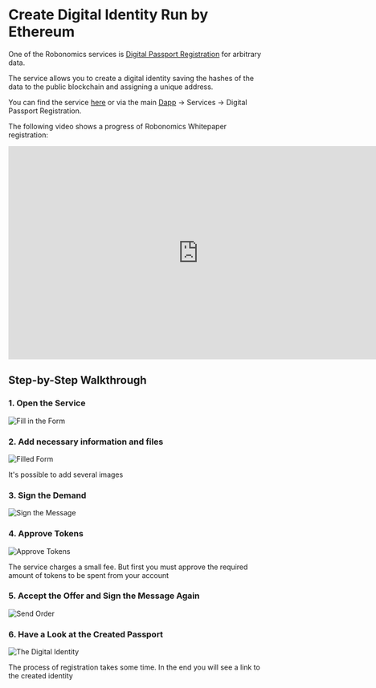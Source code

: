 # Create Digital Identity Run by Ethereum

One of the Robonomics services is [Digital Passport Registration](https://dapp.robonomics.network/#/passport/) for arbitrary data.

The service allows you to create a digital identity saving the hashes of the data to the public blockchain and assigning a unique address.

You can find the service [here](https://dapp.robonomics.network/#/passport/) or via the main [Dapp](https://dapp.robonomics.network/) -> Services -> Digital Passport Registration.

The following video shows a progress of Robonomics Whitepaper registration:

<iframe width="756" height="425" src="https://www.youtube.com/embed/E8R6VbZvf9w" frameborder="0" allow="accelerometer; autoplay; encrypted-media; gyroscope; picture-in-picture" allowfullscreen></iframe>

## Step-by-Step Walkthrough

### 1. Open the Service

![Fill in the Form](../img/cases_digital_passport/digital1.png "Fill in the Form")

### 2. Add necessary information and files

![Filled Form](../img/cases_digital_passport/digital2.png "Filled Form")

It's possible to add several images

### 3. Sign the Demand

<img src="../../img/cases_digital_passport/digital3.png" class="center" alt="Sign the Message">

### 4. Approve Tokens

![Approve Tokens](../img/cases_digital_passport/digital4.png "Approve Tokens")

The service charges a small fee. But first you must approve the required amount of tokens to be spent from your account

### 5. Accept the Offer and Sign the Message Again

![Send Order](../img/cases_digital_passport/digital5.png "Send Order")

### 6. Have a Look at the Created Passport

![The Digital Identity](../img/cases_digital_passport/digital5.png "The Digital Identity")

The process of registration takes some time. In the end you will see a link to the created identity

<style>
.center {
  display: block;
  margin-left: auto;
  margin-right: auto;
}

.half {
  transform: scale(0.5);
}
</style>


